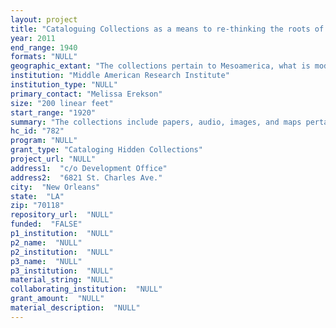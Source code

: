 ```yaml
--- 
layout: project 
title: "Cataloguing Collections as a means to re-thinking the roots of a profession: Mesoamerican Studies from 1920-1940"
year: 2011
end_range: 1940
formats: "NULL"
geographic_extant: "The collections pertain to Mesoamerica, what is modern-day Mexico, Belize, Guatemala, El Salvador, Honduras, Nicaragua, and Costa Rica."
institution: "Middle American Research Institute"
institution_type: "NULL"
primary_contact: "Melissa Erekson"
size: "200 linear feet"
start_range: "1920"
summary: "The collections include papers, audio, images, and maps pertaining to the study of Mesoamerican civilizations, or the cultures of ancient mexico, guatemala, and Central America, from 1920-1940. The correspondence, diary, site index, and field notes of Frans Blom - well known for his studies at Palenque and early scholarly reports of the Olmec civilization -shed light on the emerging profession. The Hermann Beyer collection, including papers, correspondence, and notes, brings to life the work of deciphering Mayan script during that time period. Also included are the correspondence, notes, and papers of Oliver LaFarge, Stanley Boggs, Maurice Ries and Robert Wauchope. These papers are complemented by a series of photographs and maps depicting archaeological sites of the time. A collection of notes, correspondence and manuscripts conducted by faculty at the Middle American Research Institute from the 1920s to the 1940s provides a glimpse into the academy and its view of the evolving field."
hc_id: "782"
program: "NULL"
grant_type: "Cataloging Hidden Collections"
project_url: "NULL"
address1:  "c/o Development Office"
address2:  "6821 St. Charles Ave."
city:  "New Orleans"
state:  "LA"
zip: "70118"
repository_url:  "NULL"
funded:  "FALSE"
p1_institution:  "NULL"
p2_name:  "NULL"
p2_institution:  "NULL"
p3_name:  "NULL"
p3_institution:  "NULL"
material_string: "NULL"
collaborating_institution:  "NULL"
grant_amount:  "NULL"
material_description:  "NULL"
---
```

